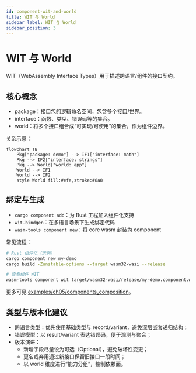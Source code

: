 ```yaml
---
id: component-wit-and-world
title: WIT 与 World
sidebar_label: WIT 与 World
sidebar_position: 3
---
```


# WIT 与 World

WIT（WebAssembly Interface Types）用于描述跨语言/组件的接口契约。

## 核心概念

- package：接口包的逻辑命名空间，包含多个接口/世界。
- interface：函数、类型、错误码等的集合。
- world：将多个接口组合成“可实现/可使用”的集合，作为组件边界。

关系示意：

```mermaid
flowchart TB
	Pkg["package: demo"] --> IF1["interface: math"]
	Pkg --> IF2["interface: strings"]
	Pkg --> World["world: app"]
	World --> IF1
	World --> IF2
	style World fill:#efe,stroke:#8a8
```

## 绑定与生成

- `cargo component add`：为 Rust 工程加入组件化支持
- `wit-bindgen`：在多语言场景下生成绑定代码
- `wasm-tools component new`：将 core wasm 封装为 component

常见流程：

```bash
# Rust 组件化（示例）
cargo component new my-demo
cargo build -Zunstable-options --target wasm32-wasi --release

# 查看组件 WIT
wasm-tools component wit target/wasm32-wasi/release/my-demo.component.wasm
```

更多可见 [examples/ch05/components_composition](https://github.com/Thneoly/beyond-wasm/tree/main/examples/ch05/components_composition)。

## 类型与版本化建议

- 跨语言类型：优先使用基础类型与 record/variant，避免深层嵌套递归结构；
- 错误模型：以 result/variant 表达错误码，便于观测与聚合；
- 版本演进：
	- 新增字段尽量设为可选（Optional），避免破坏性变更；
	- 更名或弃用通过新接口保留旧接口一段时间；
	- 以 world 维度进行“能力分组”，控制依赖面。
